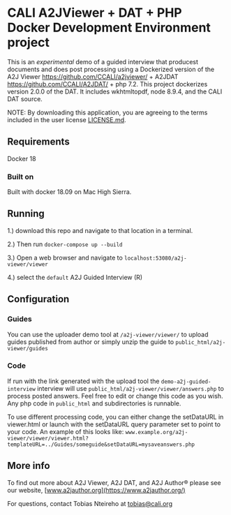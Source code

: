 # CALI A2JViewer + DAT + PHP Docker Development Environment project
This is an *experimental* demo of a guided interview that producest documents and does post processing using a Dockerized version of the A2J Viewer https://github.com/CCALI/a2jviewer/ + A2JDAT
https://github.com/CCALI/A2JDAT/ + php 7.2. This project dockerizes version 2.0.0 of the DAT.  It includes wkhtmltopdf, node 8.9.4, and the CALI DAT source.

NOTE: By downloading this application, you are agreeing to the terms included in the user license [LICENSE.md](https://github.com/CCALI/A2JDAT/blob/master/LICENSE.md).

## Requirements
Docker 18

### Built on
Built with docker 18.09 on Mac High Sierra.

## Running
1.) download this repo and navigate to that location in a terminal.

2.) Then run `docker-compose up --build`

3.) Open a web browser and navigate to `localhost:53080/a2j-viewer/viewer`

4.) select the `default` A2J Guided Interview (R)

## Configuration

### Guides
You can use the uploader demo tool at `/a2j-viewer/viewer/` to upload guides published from author or simply unzip the guide to `public_html/a2j-viewer/guides`

### Code
If run with the link generated with the upload tool the `demo-a2j-guided-interview` interview will use `public_html/a2j-viewer/viewer/answers.php` to process posted answers. Feel free to edit or change this code as you wish. Any php code in `public_html` and subdirectories is runnable.

To use different processing code, you can either change the setDataURL in viewer.html or launch with the setDataURL query parameter set to point to your code. An example of this looks like: `www.example.org/a2j-viewer/viewer/viewer.html?templateURL=../Guides/someguide&setDataURL=mysaveanswers.php`

## More info

To find out more about A2J Viewer, A2J DAT, and A2J Author® please see our website, [www.a2jauthor.org](https://www.a2jauthor.org/)

For questions, contact Tobias Nteireho at tobias@cali.org
